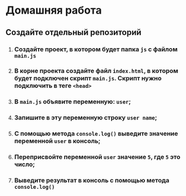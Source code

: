 # Домашняя работа

## Создайте отдельный репозиторий

1. ### Создайте проект, в котором будет папка ```js``` с файлом ```main.js```
2. ### В корне проекта создайте файл ```index.html```, в котором будет подключен скрипт ```main.js```. Скрипт нужно подключить в теге ```<head>```
3. ### В ```main.js``` объявите переменную: ```user```;
4. ### Запишите в эту переменную строку ```user name```;
5. ### С помощью метода ```console.log()``` выведите значение переменной ```user``` в консоль;
6. ###  Переприсвойте переменной ```user``` значение ```5```, где ```5``` это число;
7. ### Выведите результат в консоль с помощью метода ```console.log()```
